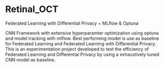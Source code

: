 # Retinal_OCT
Federated Learning with Differential Privacy + MLflow &amp; Optuna


CNN Framework with extensive hyperparamter optimization using optuna and model tracking with mlflow. Best performing model is use as baseline for Federated Learning and Federated Learning with Differential Privacy. This is an experimentation project developed to test the efficiency of Federated Learning and Differential Privacy by using a exhaustively tuned CNN model as baseline.
